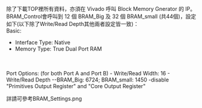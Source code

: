 除了下載TOP裡所有資料，亦須在 Vivado 呼叫 Block Memory Gnerator 的 IP。<br/>
BRAM_Control會呼叫到 12 個 BRAM_Big 及 32 個 BRAM_small (共44個)，設定如下(以下除了Write/Read Depth其他兩者設定皆一致)：<br/>
Basic: 
  - Interface Type: Native
  - Memory Type: True Dual Port RAM
<br/>
<br/>
Port Options: (for both Port A and Port B)
  - Write/Read Width: 16
  - Write/Read Depth
    --BRAM_Big: 6724; BRAM_small: 1450
  -disable "Primitives Output Register" and "Core Output Register"

詳請可參考BRAM_Settings.png
